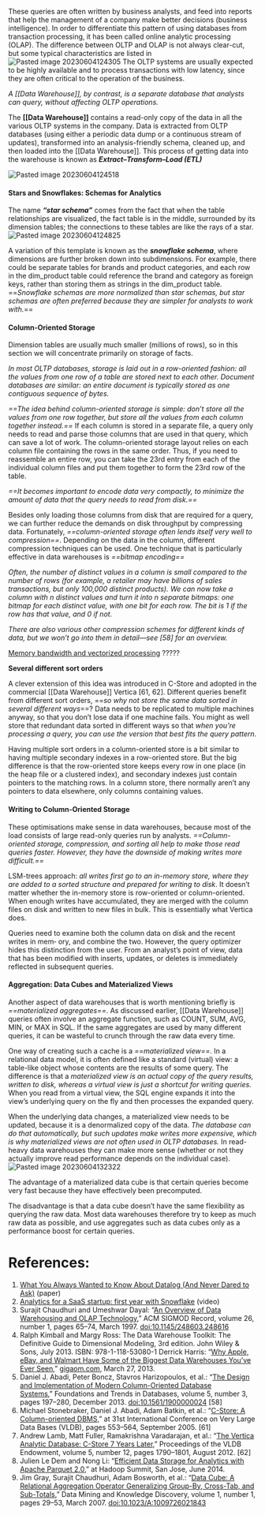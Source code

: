 These queries are often written by business analysts, and feed into reports that help the management of a company make better decisions (business intelligence). In order to differentiate this pattern of using databases from transaction processing, it has been called online analytic processing (OLAP). The difference between OLTP and OLAP is not always clear-cut, but some typical characteristics are listed in
![Pasted image 20230604124305](../../../_Attachments/Pasted%20image%2020230604124305.png)
The OLTP systems are usually expected to be highly available and to process transactions with low latency, since they are often critical to the operation of the business. 

*A [[Data Warehouse]], by contrast, is a separate database that analysts can query, without affecting OLTP operations.* 

The **[[Data Warehouse]]** contains a read-only copy of the data in all the various OLTP systems in the company. Data is extracted from OLTP databases (using either a periodic data dump or a continuous stream of updates), transformed into an analysis-friendly schema, cleaned up, and then loaded into the [[Data Warehouse]]. This process of getting data into the warehouse is known as ***Extract–Transform–Load (ETL)***

![Pasted image 20230604124518](../../../_Attachments/Pasted%20image%2020230604124518.png)

#### **Stars and Snowflakes: Schemas for Analytics**

The name ***“star schema”*** comes from the fact that when the table relationships are visualized, the fact table is in the middle, surrounded by its dimension tables; the connections to these tables are like the rays of a star.
![Pasted image 20230604124825](../../../_Attachments/Pasted%20image%2020230604124825.png)

A variation of this template is known as the ***snowflake schema***, where dimensions are further broken down into subdimensions. For example, there could be separate tables for brands and product categories, and each row in the dim_product table could reference the brand and category as foreign keys, rather than storing them as strings in the dim_product table. ==*Snowflake schemas are more normalized than star schemas, but star schemas are often preferred because they are simpler for analysts to work with.*==

#### **Column-Oriented Storage**

Dimension tables are usually much smaller (millions of rows), so in this section we will concentrate primarily on storage of facts.

*In most OLTP databases, storage is laid out in a row-oriented fashion: all the values from one row of a table are stored next to each other. Document databases are similar: an entire document is typically stored as one contiguous sequence of bytes.*

*==The idea behind column-oriented storage is simple: don’t store all the values from one row together, but store all the values from each column together instead.==* If each column is stored in a separate file, a query only needs to read and parse those columns that are used in that query, which can save a lot of work. The column-oriented storage layout relies on each column file containing the rows in the same order. Thus, if you need to reassemble an entire row, you can take the 23rd entry from each of the individual column files and put them together to form the 23rd row of the table.

*==It becomes important to encode data very compactly, to minimize the amount of data that the query needs to read from disk.==* 

Besides only loading those columns from disk that are required for a query, we can further reduce the demands on disk throughput by compressing data. Fortunately, *==column-oriented storage often lends itself very well to compression==*. Depending on the data in the column, different compression techniques can be used. One technique that is particularly effective in data warehouses is *==bitmap encoding==*

*Often, the number of distinct values in a column is small compared to the number of rows (for example, a retailer may have billions of sales transactions, but only 100,000 distinct products). We can now take a column with n distinct values and turn it into n separate bitmaps: one bitmap for each distinct value, with one bit for each row. The bit is 1 if the row has that value, and 0 if not.*

*There are also various other compression schemes for different kinds of data, but we won’t go into them in detail—see [58] for an overview.*

[Memory bandwidth and vectorized processing](Memory%20bandwidth%20and%20vectorized%20processing.md) ?????

**Several different sort orders**

A clever extension of this idea was introduced in C-Store and adopted in the commercial [[Data Warehouse]] Vertica [61, 62]. Different queries benefit from different sort orders, ==*so why not store the same data sorted in several different ways*==? Data needs to be replicated to multiple machines anyway, so that you don’t lose data if one machine fails. You might as well store that redundant data sorted in different ways so that *when you’re processing a query, you can use the version that best fits the query pattern*.

Having multiple sort orders in a column-oriented store is a bit similar to having multiple secondary indexes in a row-oriented store. But the big difference is that the row-oriented store keeps every row in one place (in the heap file or a clustered index), and secondary indexes just contain pointers to the matching rows. In a column store, there normally aren’t any pointers to data elsewhere, only columns containing values.

#### Writing to Column-Oriented Storage

These optimisations make sense in data warehouses, because most of the load consists of large read-only queries run by analysts. *==Column-oriented storage, compression, and sorting all help to make those read queries faster. However, they have the downside of making writes more difficult.==*

LSM-trees approach: *all writes first go to an in-memory store, where they are added to a sorted structure and prepared for writing to disk*. It doesn’t matter whether the in-memory store is row-oriented or column-oriented. When enough writes have accumulated, they are merged with the column files on disk and written to new files in bulk. This is essentially what Vertica does.

Queries need to examine both the column data on disk and the recent writes in mem‐ ory, and combine the two. However, the query optimizer hides this distinction from the user. From an analyst’s point of view, data that has been modified with inserts, updates, or deletes is immediately reflected in subsequent queries.

#### Aggregation: Data Cubes and Materialized Views

Another aspect of data warehouses that is worth mentioning briefly is *==materialized aggregates==*. As discussed earlier, [[Data Warehouse]] queries often involve an aggregate function, such as COUNT, SUM, AVG, MIN, or MAX in SQL. If the same aggregates are used by many different queries, it can be wasteful to crunch through the raw data every time.  

One way of creating such a cache is a *==materialized view==*. In a relational data model, it is often defined like a standard (virtual) view: a table-like object whose contents are the results of some query. The difference is that a *materialized view is an actual copy of the query results, written to disk, whereas a virtual view is just a shortcut for writing queries.* When you read from a virtual view, the SQL engine expands it into the view’s underlying query on the fly and then processes the expanded query.

When the underlying data changes, a materialized view needs to be updated, because it is a denormalized copy of the data. *The database can do that automatically, but such updates make writes more expensive, which is why materialized views are not often used in OLTP databases.* In read-heavy data warehouses they can make more sense (whether or not they actually improve read performance depends on the individual case).
![Pasted image 20230604132322](../../../_Attachments/Pasted%20image%2020230604132322.png)

The advantage of a materialized data cube is that certain queries become very fast because they have effectively been precomputed.

The disadvantage is that a data cube doesn’t have the same flexibility as querying the raw data. Most data warehouses therefore try to keep as much raw data as possible, and use aggregates such as data cubes only as a performance boost for certain queries.

# References:

1. [What You Always Wanted to Know About Datalog (And Never Dared to Ask)](https://www.researchgate.net/profile/Letizia-Tanca/publication/3296132_What_you_Always_Wanted_to_Know_About_Datalog_And_Never_Dared_to_Ask/links/0fcfd50ca2d20473ca000000/What-you-Always-Wanted-to-Know-About-Datalog-And-Never-Dared-to-Ask.pdf) (paper)
2. [Analytics for a SaaS startup: first year with Snowflake](https://www.youtube.com/watch?v=N1vqrRBi63w&list=PLdMXteIaGViJFoRUOoPjYaNqZFJY64TYr) (video)
3. Surajit Chaudhuri and Umeshwar Dayal: “[An Overview of Data Warehousing and OLAP Technology](https://www.microsoft.com/en-us/research/wp-content/uploads/2016/02/sigrecord.pdf),” ACM SIGMOD Record, volume 26, number 1, pages 65–74, March 1997. [doi:10.1145/248603.248616](http://dx.doi.org/10.1145/248603.248616)
4. Ralph Kimball and Margy Ross: The Data Warehouse Toolkit: The Definitive Guide to Dimensional Modeling, 3rd edition. John Wiley & Sons, July 2013. ISBN: 978-1-118-53080-1 Derrick Harris: “[Why Apple, eBay, and Walmart Have Some of the Biggest Data Warehouses You’ve Ever Seen](http://gigaom.com/2013/03/27/why-apple-ebay-and-walmart-have-some-of-the-biggest-data-warehouses-youve-ever-seen/),” [gigaom.com](http://gigaom.com/), March 27, 2013.
5. Daniel J. Abadi, Peter Boncz, Stavros Harizopoulos, et al.: “[The Design and Implementation of Modern Column-Oriented Database Systems](http://cs-www.cs.yale.edu/homes/dna/papers/abadi-column-stores.pdf),” Foundations and Trends in Databases, volume 5, number 3, pages 197–280, December 2013. [doi:10.1561/1900000024](http://dx.doi.org/10.1561/1900000024) [58]
6. Michael Stonebraker, Daniel J. Abadi, Adam Batkin, et al.: “[C-Store: A Column-oriented DBMS](http://www.cs.umd.edu/~abadi/vldb.pdf),” at 31st International Conference on Very Large Data Bases (VLDB), pages 553–564, September 2005. [61]
7. Andrew Lamb, Matt Fuller, Ramakrishna Varadarajan, et al.: “[The Vertica Analytic Database: C-Store 7 Years Later](http://vldb.org/pvldb/vol5/p1790_andrewlamb_vldb2012.pdf),” Proceedings of the VLDB Endowment, volume 5, number 12, pages 1790–1801, August 2012. [62]
8. Julien Le Dem and Nong Li: “[Efficient Data Storage for Analytics with Apache Parquet 2.0](http://www.slideshare.net/julienledem/th-210pledem),” at Hadoop Summit, San Jose, June 2014.
9. Jim Gray, Surajit Chaudhuri, Adam Bosworth, et al.: “[Data Cube: A Relational Aggregation Operator Generalizing Group-By, Cross-Tab, and Sub-Totals](http://arxiv.org/pdf/cs/0701155.pdf),” Data Mining and Knowledge Discovery, volume 1, number 1, pages 29–53, March 2007. [doi:10.1023/A:1009726021843](http://dx.doi.org/10.1023/A:1009726021843)
